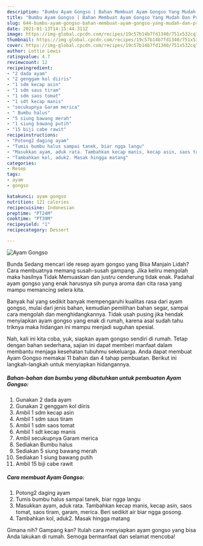 ```yaml
---
description: "Bumbu Ayam Gongso | Bahan Membuat Ayam Gongso Yang Mudah Dan Praktis"
title: "Bumbu Ayam Gongso | Bahan Membuat Ayam Gongso Yang Mudah Dan Praktis"
slug: 644-bumbu-ayam-gongso-bahan-membuat-ayam-gongso-yang-mudah-dan-praktis
date: 2021-01-13T14:15:44.311Z
image: https://img-global.cpcdn.com/recipes/19c57b14b7fd1340/751x532cq70/ayam-gongso-foto-resep-utama.jpg
thumbnail: https://img-global.cpcdn.com/recipes/19c57b14b7fd1340/751x532cq70/ayam-gongso-foto-resep-utama.jpg
cover: https://img-global.cpcdn.com/recipes/19c57b14b7fd1340/751x532cq70/ayam-gongso-foto-resep-utama.jpg
author: Lottie Lewis
ratingvalue: 4.7
reviewcount: 12
recipeingredient:
- "2 dada ayam"
- "2 genggam kol diiris"
- "1 sdm kecap asin"
- "1 sdm saus tiram"
- "1 sdm saos tomat"
- "1 sdt kecap manis"
- "secukupnya Garam merica"
- " Bumbu halus"
- "5 siung bawang merah"
- "1 siung bawang putih"
- "15 biji cabe rawit"
recipeinstructions:
- "Potong2 daging ayam"
- "Tumis bumbu halus sampai tanek, biar ngga langu"
- "Masukkan ayam, aduk rata. Tambahkan kecap manis, kecap asin, saos tomat, saos tiram, garam, merica. Beri sedikit air biar ngga gosong."
- "Tambahkan kol, aduk2. Masak hingga matang"
categories:
- Resep
tags:
- ayam
- gongso

katakunci: ayam gongso 
nutrition: 121 calories
recipecuisine: Indonesian
preptime: "PT24M"
cooktime: "PT39M"
recipeyield: "1"
recipecategory: Dessert

---
```



![Ayam Gongso](https://img-global.cpcdn.com/recipes/19c57b14b7fd1340/751x532cq70/ayam-gongso-foto-resep-utama.jpg)

Bunda Sedang mencari ide resep ayam gongso yang Bisa Manjain Lidah? Cara membuatnya memang susah-susah gampang. Jika keliru mengolah maka hasilnya Tidak Memuaskan dan justru cenderung tidak enak. Padahal ayam gongso yang enak harusnya sih punya aroma dan cita rasa yang mampu memancing selera kita.

Banyak hal yang sedikit banyak mempengaruhi kualitas rasa dari ayam gongso, mulai dari jenis bahan, kemudian pemilihan bahan segar, sampai cara mengolah dan menghidangkannya. Tidak usah pusing jika hendak menyiapkan ayam gongso yang enak di rumah, karena asal sudah tahu triknya maka hidangan ini mampu menjadi suguhan spesial.




Nah, kali ini kita coba, yuk, siapkan ayam gongso sendiri di rumah. Tetap dengan bahan sederhana, sajian ini dapat memberi manfaat dalam membantu menjaga kesehatan tubuhmu sekeluarga. Anda dapat membuat Ayam Gongso memakai 11 bahan dan 4 tahap pembuatan. Berikut ini langkah-langkah untuk menyiapkan hidangannya.

<!--inarticleads1-->

##### Bahan-bahan dan bumbu yang dibutuhkan untuk pembuatan Ayam Gongso:

1. Gunakan 2 dada ayam
1. Gunakan 2 genggam kol diiris
1. Ambil 1 sdm kecap asin
1. Ambil 1 sdm saus tiram
1. Ambil 1 sdm saos tomat
1. Ambil 1 sdt kecap manis
1. Ambil secukupnya Garam merica
1. Sediakan  Bumbu halus
1. Sediakan 5 siung bawang merah
1. Sediakan 1 siung bawang putih
1. Ambil 15 biji cabe rawit




<!--inarticleads2-->

##### Cara membuat Ayam Gongso:

1. Potong2 daging ayam
1. Tumis bumbu halus sampai tanek, biar ngga langu
1. Masukkan ayam, aduk rata. Tambahkan kecap manis, kecap asin, saos tomat, saos tiram, garam, merica. Beri sedikit air biar ngga gosong.
1. Tambahkan kol, aduk2. Masak hingga matang




Gimana nih? Gampang kan? Itulah cara menyiapkan ayam gongso yang bisa Anda lakukan di rumah. Semoga bermanfaat dan selamat mencoba!
